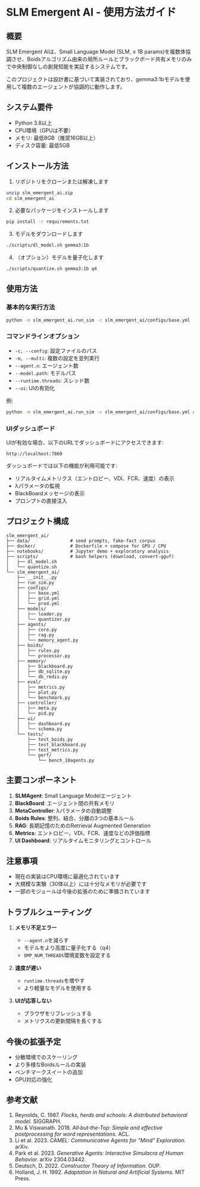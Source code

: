 # SLM Emergent AI - 使用方法ガイド

## 概要

SLM Emergent AIは、Small Language Model (SLM, ≤ 1B params)を複数体協調させ、Boidsアルゴリズム由来の局所ルールとブラックボード共有メモリのみで中央制御なしの創発知能を実証するシステムです。

このプロジェクトは設計書に基づいて実装されており、gemma3:1bモデルを使用して複数のエージェントが協調的に動作します。

## システム要件

- Python 3.8以上
- CPU環境（GPUは不要）
- メモリ: 最低8GB（推奨16GB以上）
- ディスク容量: 最低5GB

## インストール方法

1. リポジトリをクローンまたは解凍します
```bash
unzip slm_emergent_ai.zip
cd slm_emergent_ai
```

2. 必要なパッケージをインストールします
```bash
pip install -r requirements.txt
```

3. モデルをダウンロードします
```bash
./scripts/dl_model.sh gemma3:1b
```

4. （オプション）モデルを量子化します
```bash
./scripts/quantize.sh gemma3:1b q4
```

## 使用方法

### 基本的な実行方法

```bash
python -m slm_emergent_ai.run_sim -c slm_emergent_ai/configs/base.yml
```

### コマンドラインオプション

- `-c, --config`: 設定ファイルのパス
- `-m, --multi`: 複数の設定を並列実行
- `--agent.n`: エージェント数
- `--model.path`: モデルパス
- `--runtime.threads`: スレッド数
- `--ui`: UIの有効化

例:
```bash
python -m slm_emergent_ai.run_sim -c slm_emergent_ai/configs/base.yml agent.n=5 model.path=models/gemma3-1b-q4 runtime.threads=8 ui=true
```

### UIダッシュボード

UIが有効な場合、以下のURLでダッシュボードにアクセスできます:
```
http://localhost:7860
```

ダッシュボードでは以下の機能が利用可能です:
- リアルタイムメトリクス（エントロピー、VDI、FCR、速度）の表示
- λパラメータの監視
- BlackBoardメッセージの表示
- プロンプトの直接注入

## プロジェクト構成

```
slm_emergent_ai/
├── data/               # seed prompts, fake‑fact corpus
├── docker/             # Dockerfile + compose for GPU / CPU
├── notebooks/          # Jupyter demo + exploratory analysis
├── scripts/            # bash helpers (download, convert‑gguf)
│   ├── dl_model.sh
│   └── quantize.sh
└── slm_emergent_ai/
    ├── __init__.py
    ├── run_sim.py
    ├── configs/
    │   ├── base.yml
    │   ├── grid.yml  
    │   └── prod.yml 
    ├── models/
    │   ├── loader.py
    │   └── quantizer.py
    ├── agents/
    │   ├── core.py
    │   ├── rag.py
    │   └── memory_agent.py
    ├── boids/
    │   ├── rules.py
    │   └── processor.py
    ├── memory/
    │   ├── blackboard.py
    │   ├── db_sqlite.py 
    │   └── db_redis.py 
    ├── eval/
    │   ├── metrics.py
    │   ├── plot.py     
    │   └── benchmark.py 
    ├── controller/
    │   ├── meta.py
    │   └── pid.py
    ├── ui/
    │   ├── dashboard.py
    │   └── schema.py   
    └── tests/
        ├── test_boids.py 
        ├── test_blackboard.py 
        ├── test_metrics.py 
        └── perf/
            └── bench_10agents.py 
```

## 主要コンポーネント

1. **SLMAgent**: Small Language Modelエージェント
2. **BlackBoard**: エージェント間の共有メモリ
3. **MetaController**: λパラメータの自動調整
4. **Boids Rules**: 整列、結合、分離の3つの基本ルール
5. **RAG**: 長期記憶のためのRetrieval Augmented Generation
6. **Metrics**: エントロピー、VDI、FCR、速度などの評価指標
7. **UI Dashboard**: リアルタイムモニタリングとコントロール

## 注意事項

- 現在の実装はCPU環境に最適化されています
- 大規模な実験（30体以上）には十分なメモリが必要です
- 一部のモジュールは今後の拡張のために準備されています

## トラブルシューティング

1. **メモリ不足エラー**
   - `--agent.n`を減らす
   - モデルをより高度に量子化する（q4）
   - `OMP_NUM_THREADS`環境変数を設定する

2. **速度が遅い**
   - `runtime.threads`を増やす
   - より軽量なモデルを使用する

3. **UIが応答しない**
   - ブラウザをリフレッシュする
   - メトリクスの更新間隔を長くする

## 今後の拡張予定

- 分散環境でのスケーリング
- より多様なBoidsルールの実装
- ベンチマークスイートの追加
- GPU対応の強化

## 参考文献

1. Reynolds, C. 1987. *Flocks, herds and schools: A distributed behavioral model.* SIGGRAPH.
2. Mu & Viswanath. 2018. *All‑but‑the‑Top: Simple and effective postprocessing for word representations.* ACL.
3. Li et al. 2023. *CAMEL: Communicative Agents for "Mind" Exploration.* arXiv.
4. Park et al. 2023. *Generative Agents: Interactive Simulacra of Human Behavior.* arXiv 2304.03442.
5. Deutsch, D. 2022. *Constructor Theory of Information.* OUP.
6. Holland, J. H. 1992. *Adaptation in Natural and Artificial Systems.* MIT Press.
